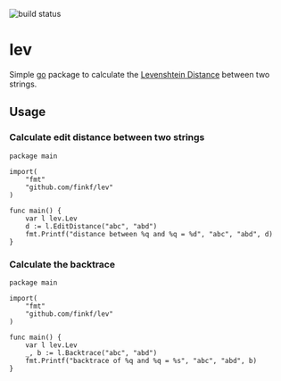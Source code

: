 ![build status](https://travis-ci.org/finkf/lev.svg?branch=master)
# lev
Simple [go](https://golang.org) package to calculate the
[Levenshtein Distance](https://en.wikipedia.org/wiki/Levenshtein_distance)
between two strings.

## Usage
### Calculate edit distance between two strings
```golang
package main

import(
	"fmt"
	"github.com/finkf/lev"
)

func main() {
	var l lev.Lev
	d := l.EditDistance("abc", "abd")
	fmt.Printf("distance between %q and %q = %d", "abc", "abd", d)
}
```
### Calculate the backtrace
```golang
package main

import(
	"fmt"
	"github.com/finkf/lev"
)

func main() {
	var l lev.Lev
	_, b := l.Backtrace("abc", "abd")
	fmt.Printf("backtrace of %q and %q = %s", "abc", "abd", b)
}
```
